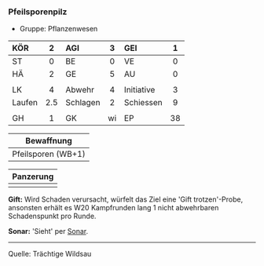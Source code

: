 ### Pfeilsporenpilz

- Gruppe: Pflanzenwesen

| KÖR    |  2  | AGI      |  3  | GEI        |  1  |
| :----- | :-: | :------- | :-: | :--------- | :-: |
| ST     |  0  | BE       |  0  | VE         |  0  |
| HÄ     |  2  | GE       |  5  | AU         |  0  |
|        |     |          |     |            |     |
| LK     |  4  | Abwehr   |  4  | Initiative |  3  |
| Laufen | 2.5 | Schlagen |  2  | Schiessen  |  9  |
|        |     |          |     |            |     |
| GH     |  1  | GK       | wi  | EP         | 38  |

|     Bewaffnung     |
| :----------------: |
| Pfeilsporen (WB+1) |

| Panzerung |
| :-------: |
|           |

**Gift:** Wird Schaden verursacht, würfelt das Ziel eine 'Gift trotzen'-Probe, ansonsten erhält es W20 Kampfrunden lang 1 nicht abwehrbaren Schadenspunkt pro Runde.

**Sonar:** 'Sieht' per [Sonar](../../fanwerk/zauber/sonar.md).

---

Quelle: Trächtige Wildsau

